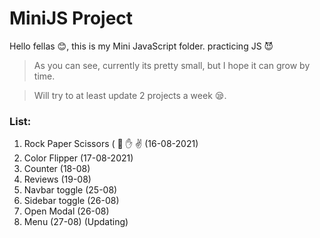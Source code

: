 # MiniJS Project
Hello fellas :blush:, this is my Mini JavaScript folder. practicing JS 😈

> As you can see, currently its pretty small, but I hope it can grow by time. 

> Will try to at least update 2 projects a week :sleepy:.

### List:
  1. Rock Paper Scissors ( :punch: :hand: :v: (16-08-2021)
  2. Color Flipper (17-08-2021)
  3. Counter (18-08)
  4. Reviews (19-08)
  5. Navbar toggle (25-08)
  6. Sidebar toggle (26-08)
  7. Open Modal (26-08)
  8. Menu (27-08)
  (Updating)
